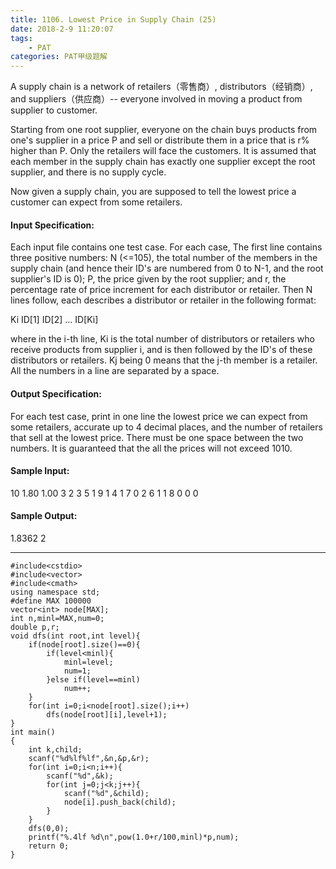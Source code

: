 ```yaml
---
title: 1106. Lowest Price in Supply Chain (25)
date: 2018-2-9 11:20:07
tags: 
	- PAT
categories: PAT甲级题解
---
```


A supply chain is a network of retailers（零售商）, distributors（经销商）, and suppliers（供应商）-- everyone involved in moving a product from supplier to customer.

Starting from one root supplier, everyone on the chain buys products from one's supplier in a price P and sell or distribute them in a price that is r% higher than P. Only the retailers will face the customers. It is assumed that each member in the supply chain has exactly one supplier except the root supplier, and there is no supply cycle.

Now given a supply chain, you are supposed to tell the lowest price a customer can expect from some retailers.

#### Input Specification:

Each input file contains one test case. For each case, The first line contains three positive numbers: N (<=105), the total number of the members in the supply chain (and hence their ID's are numbered from 0 to N-1, and the root supplier's ID is 0); P, the price given by the root supplier; and r, the percentage rate of price increment for each distributor or retailer. Then N lines follow, each describes a distributor or retailer in the following format:

Ki ID[1] ID[2] ... ID[Ki]

where in the i-th line, Ki is the total number of distributors or retailers who receive products from supplier i, and is then followed by the ID's of these distributors or retailers. Kj being 0 means that the j-th member is a retailer. All the numbers in a line are separated by a space.

#### Output Specification:

For each test case, print in one line the lowest price we can expect from some retailers, accurate up to 4 decimal places, and the number of retailers that sell at the lowest price. There must be one space between the two numbers. It is guaranteed that the all the prices will not exceed 1010.

#### Sample Input:
10 1.80 1.00
3 2 3 5
1 9
1 4
1 7
0
2 6 1
1 8
0
0
0
#### Sample Output:
1.8362 2
***

```
#include<cstdio>
#include<vector>
#include<cmath>
using namespace std;
#define MAX 100000
vector<int> node[MAX];
int n,minl=MAX,num=0;
double p,r;
void dfs(int root,int level){
    if(node[root].size()==0){
        if(level<minl){
            minl=level;
            num=1;
        }else if(level==minl)
            num++;
    }
    for(int i=0;i<node[root].size();i++)
        dfs(node[root][i],level+1);
}
int main()
{
    int k,child;
    scanf("%d%lf%lf",&n,&p,&r);
    for(int i=0;i<n;i++){
        scanf("%d",&k);
        for(int j=0;j<k;j++){
            scanf("%d",&child);
            node[i].push_back(child);
        }
    }
    dfs(0,0);
    printf("%.4lf %d\n",pow(1.0+r/100,minl)*p,num);
    return 0;
}
```
